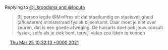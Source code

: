 Replying to [@j\_kroodsma and @locuta](https://twitter.com/j_kroodsma/status/1375027791327006721)

> Bij persco legde @MinPres uit dat staatkundig en staatsveiligheid \(afluisteren\) ministerraad fysiek bijeenkomt\. Daar moet je niet over zeuren, dat is een goede afweging\. De huisarts doet ook jouw consult fysiek, zelfs als je ziek bent, terwijl video zou lijken te kunnen

<img src="../../media/tweet.ico" width="12" /> [Thu Mar 25 10:32:13 +0000 2021](https://twitter.com/DromerDenker/status/1375032766790787073)